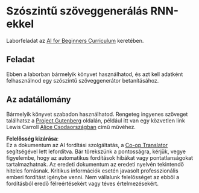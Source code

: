 <!--
CO_OP_TRANSLATOR_METADATA:
{
  "original_hash": "439e12796197a90e7623d4c9c057b9c2",
  "translation_date": "2025-08-25T21:48:05+00:00",
  "source_file": "lessons/5-NLP/17-GenerativeNetworks/lab/README.md",
  "language_code": "hu"
}
-->
# Szószintű szöveggenerálás RNN-ekkel

Laborfeladat az [AI for Beginners Curriculum](https://github.com/microsoft/ai-for-beginners) keretében.

## Feladat

Ebben a laborban bármelyik könyvet használhatod, és azt kell adatként felhasználnod egy szószintű szöveggenerátor betanításához.

## Az adatállomány

Bármelyik könyvet szabadon használhatod. Rengeteg ingyenes szöveget találhatsz a [Project Gutenberg](https://www.gutenberg.org/) oldalán, például itt van egy közvetlen link Lewis Carroll [Alice Csodaországban](https://www.gutenberg.org/files/11/11-0.txt) című művéhez.

**Felelősség kizárása**:  
Ez a dokumentum az AI fordítási szolgáltatás, a [Co-op Translator](https://github.com/Azure/co-op-translator) segítségével lett lefordítva. Bár törekszünk a pontosságra, kérjük, vegye figyelembe, hogy az automatikus fordítások hibákat vagy pontatlanságokat tartalmazhatnak. Az eredeti dokumentum az eredeti nyelvén tekintendő hiteles forrásnak. Kritikus információk esetén javasolt professzionális emberi fordítást igénybe venni. Nem vállalunk felelősséget az ebből a fordításból eredő félreértésekért vagy téves értelmezésekért.